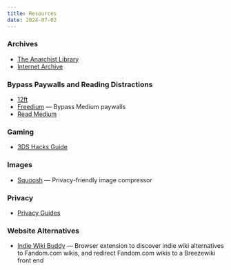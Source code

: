 ```yaml
---
title: Resources
date: 2024-07-02
---
```


### Archives
* [The Anarchist Library](https://theanarchistlibrary.org/)
* [Internet Archive](https://archive.org/)

### Bypass Paywalls and Reading Distractions
* [12ft](https://12ft.io/)
* [Freedium](https://freedium.cfd/) — Bypass Medium paywalls
* [Read Medium](https://readmedium.com/)

### Gaming
* [3DS Hacks Guide](https://3ds.hacks.guide/)

### Images
* [Squoosh](https://squoosh.app/) — Privacy-friendly image compressor

### Privacy
* [Privacy Guides](https://www.privacyguides.org/)

### Website Alternatives
* [Indie Wiki Buddy](https://getindie.wiki/) — Browser extension to discover indie wiki alternatives to Fandom.com wikis, and redirect Fandom.com wikis to a Breezewiki front end